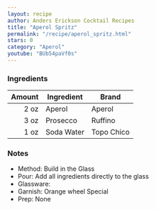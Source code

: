 ```yaml
---
layout: recipe
author: Anders Erickson Cocktail Recipes
title: "Aperol Spritz"
permalink: "/recipe/aperol_spritz.html"
stars: 0
category: "Aperol"
youtube: "BUb54paVf0s"
---
```


### Ingredients

| Amount | Ingredient | Brand      |
| -----: | ---------- | ---------- |
|   2 oz | Aperol     | Aperol     |
|   3 oz | Prosecco   | Ruffino    |
|   1 oz | Soda Water | Topo Chico |

### Notes

- Method: Build in the Glass
- Pour: Add all ingredients directly to the glass
- Glassware:
- Garnish: Orange wheel Special
- Prep: None
